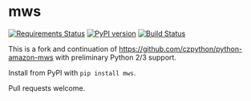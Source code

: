 # mws
[![Requirements Status](https://requires.io/github/jameshiew/mws/requirements.svg)](https://requires.io/github/jameshiew/mws/requirements/) [![PyPI version](https://badge.fury.io/py/mws.svg)](https://badge.fury.io/py/mws) [![Build Status](https://travis-ci.org/jameshiew/mws.svg)](https://travis-ci.org/jameshiew/mws)

This is a fork and continuation of https://github.com/czpython/python-amazon-mws with preliminary Python 2/3 support.

Install from PyPI with `pip install mws`.

Pull requests welcome.
